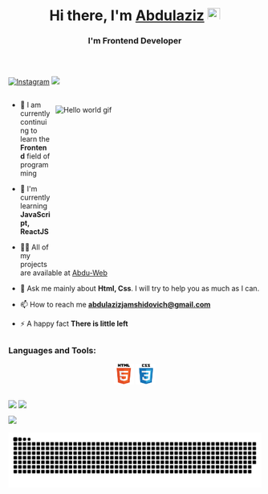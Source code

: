 <h1 align="center"> Hi there, I'm <a href="https://github.com/Abdu-Web" target="_blank">Abdulaziz</a> <img src="https://media.giphy.com/media/hvRJCLFzcasrR4ia7z/giphy.gif" width="25px" height="25px"></h1>

<h3 align="center">I'm Frontend Developer</h3>  

##

<br>

<a href="https://instagram.com/abdulazizooff" target="_blank"><img src="https://img.shields.io/badge/Instagram-%23E4405F.svg?&style=flat-square&logo=instagram&logoColor=white" alt="Instagram"></a>
<a href="https://t.me/abduwolf" target="_blank"><img src="https://img.shields.io/badge/Telegram-%231877F2.svg?&style=flat-square&logo=telegram&logoColor=white%22%20alt=%22Telegram"></a>



##

<img style="margin:10px" align="right" alt="Hello world gif" src="https://camo.githubusercontent.com/e20822b4282c07ffd010cd05f855a6561d3b62358ca9e607e4901288dd748fcb/68747470733a2f2f63646e2e6472696262626c652e636f6d2f75736572732f323133313939332f73637265656e73686f74732f343934383733362f74686f75676874776f726b732d6769665f6472696262626c652e676966" height="300" width="400" />


##

- 🔭 I am currently continuing to learn the **Frontend** field of programming

- 🌱 I'm currently learning **JavaScript, ReactJS**

- 👨‍💻 All of my projects are available at [Abdu-Web](https://github.com/Abdu-Web)

- 💬 Ask me mainly about **Html, Css**.  I will try to help you as much as I can.

- 📫 How to reach me **abdulazizjamshidovich@gmail.com**

- ⚡ A happy fact **There is little left**

##

### Languages and Tools:

<div display="flex" align="center" >
  
<img width="40px" src="https://raw.githubusercontent.com/github/explore/80688e429a7d4ef2fca1e82350fe8e3517d3494d/topics/html/html.png" />
<img width="40px" src="https://raw.githubusercontent.com/github/explore/80688e429a7d4ef2fca1e82350fe8e3517d3494d/topics/css/css.png" />

</div>

##





<div display="flex">
  <p>
    <img width="55%" align="top" src="https://github-readme-stats.vercel.app/api?username=Abdu-Web&show_icons=true&hide_border=true&&count_private=true&include_all_commits=true&theme=github_dark" />
    <img width="40%" align="top" src="https://github-readme-stats.vercel.app/api/top-langs/?username=Abdu-Web&exclude_repo=KNN-Image-Classification&show_icons=true&hide_border=true&layout=compact&langs_count=8&theme=github_dark"/>
  </p>
</div>

<img src="https://capsule-render.vercel.app/api?type=waving&color=gradient&height=60&section=footer&width=100"/>

![Snake animation](https://raw.githubusercontent.com/platane/platane/output/github-contribution-grid-snake-dark.svg)
